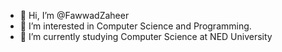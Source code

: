 - 👋 Hi, I’m @FawwadZaheer
- 👀 I’m interested in Computer Science and Programming.
- 🌱 I’m currently studying Computer Science at NED University




